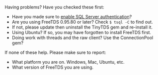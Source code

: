 Having problems? Have you checked these first:

* Have you made sure to [enable SQL Server authentication](http://bit.ly/1Kw3set)?
* Are you using FreeTDS 0.95.80 or later? Check `$ tsql -C` to find out.
* If not, please update then uninstall the TinyTDS gem and re-install it.
* Using Ubuntu? If so, you may have forgotten to install FreeTDS first.
* Doing work with threads and the raw client? Use the ConnectionPool gem?

If none of these help. Please make sure to report:

* What platform you are on. Windows, Mac, Ubuntu, etc.
* What version of FreeTDS you are using.
